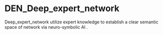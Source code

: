 # DEN_Deep_expert_network
Deep_expert_network utilize expert knowledge to establish a clear semantic space of network via neuro-symbolic AI .
